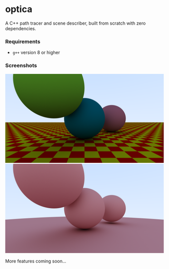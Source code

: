 # optica
A C++ path tracer and scene describer, built from scratch with zero dependencies.

### Requirements
- `g++` version 8 or higher

### Screenshots

![demo scene 2](screenshots/example2.png)
![demo scene](screenshots/example.png)

More features coming soon...
